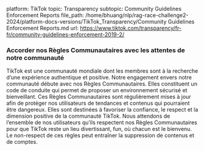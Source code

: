 platform: TikTok
topic: Transparency
subtopic: Community Guidelines Enforcement Reports
file_path: /home/bhuang/nlp/rag-race-challenge2-2024/platform-docs-versions/TikTok_Transparency/Community Guidelines Enforcement Reports.md
url: https://www.tiktok.com/transparency/fr-fr/community-guidelines-enforcement-2019-2/

### Accorder nos Règles Communautaires avec les attentes de notre communauté

TikTok est une communauté mondiale dont les membres sont à la recherche d’une expérience authentique et positive. Notre engagement envers notre communauté débute avec nos Règles Communautaires. Elles constituent un code de conduite qui permet de proposer un environnement sécurisé et bienveillant. Ces Règles Communautaires sont régulièrement mises à jour afin de protéger nos utilisateurs de tendances et contenus qui pourraient être dangereux. Elles sont destinées à favoriser la confiance, le respect et la dimension positive de la communauté TikTok. Nous attendons de l’ensemble de nos utilisateurs qu’ils respectent nos Règles Communautaires pour que TikTok reste un lieu divertissant, fun, où chacun est le bienvenu. Le non-respect de ces règles peut entraîner la suppression de contenus et de comptes.